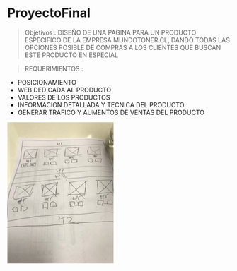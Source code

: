 # ProyectoFinal
> Objetivos : DISEÑO DE UNA PAGINA PARA UN PRODUCTO ESPECIFICO DE LA 
EMPRESA MUNDOTONER.CL, DANDO TODAS LAS OPCIONES POSIBLE DE COMPRAS A LOS CLIENTES QUE BUSCAN ESTE PRODUCTO EN ESPECIAL


>REQUERIMIENTOS : 
* 	POSICIONAMIENTO
*   WEB DEDICADA AL PRODUCTO
*   VALORES DE LOS PRODUCTOS
*   INFORMACION DETALLADA Y TECNICA DEL PRODUCTO
*   GENERAR TRAFICO Y AUMENTOS DE VENTAS DEL PRODUCTO


![Imagen Maqueta](assets/images/maqueta.jpg)

